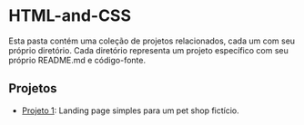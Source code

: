 # HTML-and-CSS
Esta pasta contém uma coleção de projetos relacionados, cada um com seu próprio diretório. Cada diretório representa um projeto específico com seu próprio README.md e código-fonte.

## Projetos

- [Projeto 1](./petsy-lp): Landing page simples para um pet shop fictício.
